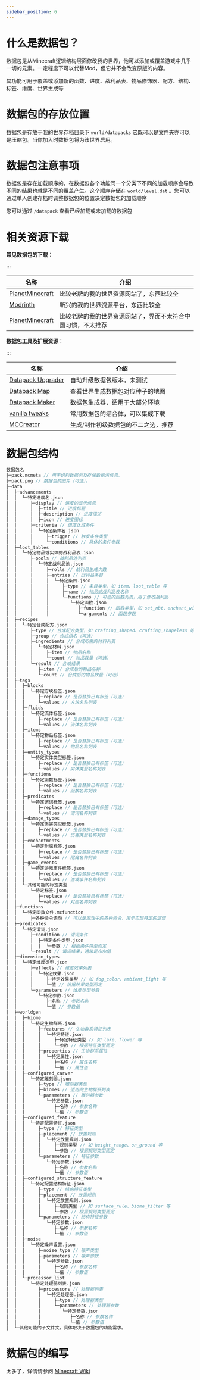 ```yaml
---
sidebar_position: 6
---
```


# 什么是数据包？

数据包是从Minecraft逻辑结构层面修改我的世界，他可以添加或覆盖游戏中几乎一切的元素。一定程度下可以代替Mod，但它并不会改变原版的内容。

其功能可用于覆盖或添加新的函数、进度、战利品表、物品修饰器、配方、结构、标签、维度、世界生成等

# 数据包的存放位置

数据包是存放于我的世界存档目录下 `world/datapacks` 它既可以是文件夹亦可以是压缩包。当你加入时数据包将为该世界启用。


# 数据包注意事项

数据包是存在加载顺序的，在数据包各个功能同一个分类下不同的加载顺序会导致不同的结果也就是不同的覆盖产生。这个顺序存储在 `world/level.dat` 。您可以通过单人创建存档时调整数据包的位置决定数据包的加载顺序

您可以通过 `/datapack` 查看已经加载或未加载的数据包

# 相关资源下载

**常见数据包的下载**：

:::

| 名称                                                      | 介绍                                    |
|-----------------------------------------------------------|-----------------------------------------|
| [PlanetMinecraft](https://www.planetminecraft.com/data-packs/) | 比较老牌的我的世界资源网站了，东西比较全   |
| [Modrinth](https://modrinth.com/datapacks)          | 新兴的我的世界资源平台，东西比较全 |
| [PlanetMinecraft](https://www.9minecraft.net/category/minecraft-data-packs/) | 比较老牌的我的世界资源网站了，界面不太符合中国习惯，不太推荐|

**数据包工具及扩展资源**：

:::

| 名称                                                      | 介绍                                    |
|-----------------------------------------------------------|-----------------------------------------|
| [Datapack Upgrader](https://misode.github.io/upgrader/) | 自动升级数据包版本，未测试    |
| [Datapack Map](https://map.jacobsjo.eu/)          | 查看世界生成数据包对应种子的地图 |
| [Datapack Maker](https://misode.github.io/) | 数据包生成器，适用于大部分环境 |
| [vanilla tweaks](https://vanillatweaks.net/picker/datapacks/) | 常用数据包的结合体，可以集成下载 |
| [MCCreator](https://mcreator.net/about) | 生成/制作初级数据包的不二之选，推荐 |


# 数据包结构

```c
数据包名
├─pack.mcmeta // 用于识别数据包及存储数据包信息。
├─pack.png // 数据包的图片（可选）。
├─data
│  ├─advancements
│  │  └─特定进度名.json
│  │     ├─display // 进度的显示信息
│  │     │  ├─title // 进度标题
│  │     │  ├─description // 进度描述
│  │     │  ├─icon // 进度图标
│  │     ├─criteria // 进度达成条件
│  │     │  └─特定条件名.json
│  │     │     ├─trigger // 触发条件类型
│  │     │     └─conditions // 具体的条件参数
│  ├─loot_tables
│  │  └─特定物品或实体的战利品表.json
│  │     ├─pools // 战利品池列表
│  │     │  └─特定战利品池.json
│  │     │     ├─rolls // 战利品生成次数
│  │     │     ├─entries // 战利品条目
│  │     │     │  └─特定条目.json
│  │     │     │     ├─type // 条目类型，如 item、loot_table 等
│  │     │     │     ├─name // 物品或战利品表名称
│  │     │     │     └─functions // 可选的函数列表，用于修改战利品
│  │     │     │        └─特定函数.json
│  │     │     │           ├─function // 函数类型，如 set_nbt、enchant_with_levels 等
│  │     │     │           └─arguments // 函数参数
│  ├─recipes
│  │  └─特定合成配方.json
│  │     ├─type // 合成配方类型，如 crafting_shaped、crafting_shapeless 等
│  │     ├─group // 合成组名（可选）
│  │     ├─ingredients // 合成所需的材料列表
│  │     │  └─特定材料.json
│  │     │     ├─item // 物品名称
│  │     │     └─count // 物品数量（可选）
│  │     └─result // 合成结果
│  │        ├─item // 合成后的物品名称
│  │        └─count // 合成后的物品数量（可选）
│  ├─tags
│  │  ├─blocks
│  │  │  └─特定方块标签.json
│  │  │     ├─replace // 是否替换已有标签（可选）
│  │  │     └─values // 方块名称列表
│  │  ├─fluids
│  │  │  └─特定流体标签.json
│  │  │     ├─replace // 是否替换已有标签（可选）
│  │  │     └─values // 流体名称列表
│  │  ├─items
│  │  │  └─特定物品标签.json
│  │  │     ├─replace // 是否替换已有标签（可选）
│  │  │     └─values // 物品名称列表
│  │  ├─entity_types
│  │  │  └─特定实体类型标签.json
│  │  │     ├─replace // 是否替换已有标签（可选）
│  │  │     └─values // 实体类型名称列表
│  │  ├─functions
│  │  │  └─特定函数标签.json
│  │  │     ├─replace // 是否替换已有标签（可选）
│  │  │     └─values // 函数名称列表
│  │  ├─predicates
│  │  │  └─特定谓词标签.json
│  │  │     ├─replace // 是否替换已有标签（可选）
│  │  │     └─values // 谓词名称列表
│  │  ├─damage_types
│  │  │  └─特定伤害类型标签.json
│  │  │     ├─replace // 是否替换已有标签（可选）
│  │  │     └─values // 伤害类型名称列表
│  │  ├─enchantments
│  │  │  └─特定附魔标签.json
│  │  │     ├─replace // 是否替换已有标签（可选）
│  │  │     └─values // 附魔名称列表
│  │  ├─game_events
│  │  │  └─特定游戏事件标签.json
│  │  │     ├─replace // 是否替换已有标签（可选）
│  │  │     └─values // 游戏事件名称列表
│  │  └─其他可能的标签类型
│  │     └─特定标签.json
│  │        ├─replace // 是否替换已有标签（可选）
│  │        └─values // 对应名称列表
│  ├─functions
│  │  └─特定函数文件.mcfunction
│  │     ├─各种命令语句 // 可以是游戏中的各种命令，用于实现特定的逻辑
│  ├─predicates
│  │  └─特定谓词.json
│  │     ├─condition // 谓词条件
│  │     │  ├─特定条件类型.json
│  │     │  │  └─参数 // 根据条件类型而定
│  │     └─result // 谓词结果，通常是布尔值
│  ├─dimension_types
│  │  └─特定维度类型.json
│  │     ├─effects // 维度效果列表
│  │     │  └─特定效果.json
│  │     │     ├─特定效果类型 // 如 fog_color、ambient_light 等
│  │     │     └─值 // 根据效果类型而定
│  │     └─parameters // 维度类型参数
│  │        └─特定参数.json
│  │           ├─名称 // 参数名称
│  │           └─值 // 参数值
│  ├─worldgen
│  │  ├─biome
│  │  │  └─特定生物群系.json
│  │  │     ├─features // 生物群系特征列表
│  │  │     │  └─特定特征.json
│  │  │     │     ├─特定特征类型 // 如 lake、flower 等
│  │  │     │     └─参数 // 根据特征类型而定
│  │  │     ├─properties // 生物群系属性
│  │  │     │  └─特定属性.json
│  │  │     │     ├─名称 // 属性名称
│  │  │     │     └─值 // 属性值
│  │  ├─configured_carver
│  │  │  └─特定雕刻器.json
│  │  │     ├─type // 雕刻器类型
│  │  │     ├─biomes // 适用的生物群系列表
│  │  │     └─parameters // 雕刻器参数
│  │  │        └─特定参数.json
│  │  │           ├─名称 // 参数名称
│  │  │           └─值 // 参数值
│  │  ├─configured_feature
│  │  │  └─特定配置特征.json
│  │  │     ├─type // 特征类型
│  │  │     ├─placement // 放置规则
│  │  │     │  └─特定放置规则.json
│  │  │     │     ├─规则类型 // 如 height_range、on_ground 等
│  │  │     │     └─参数 // 根据规则类型而定
│  │  │     └─parameters // 特征参数
│  │  │        └─特定参数.json
│  │  │           ├─名称 // 参数名称
│  │  │           └─值 // 参数值
│  │  ├─configured_structure_feature
│  │  │  └─特定配置结构特征.json
│  │  │     ├─type // 结构特征类型
│  │  │     ├─placement // 放置规则
│  │  │     │  └─特定放置规则.json
│  │  │     │     ├─规则类型 // 如 surface_rule、biome_filter 等
│  │  │     │     └─参数 // 根据规则类型而定
│  │  │     └─parameters // 结构特征参数
│  │  │        └─特定参数.json
│  │  │           ├─名称 // 参数名称
│  │  │           └─值 // 参数值
│  │  ├─noise
│  │  │  └─特定噪声设置.json
│  │  │     ├─noise_type // 噪声类型
│  │  │     ├─parameters // 噪声参数
│  │  │     │  └─特定参数.json
│  │  │     │     ├─名称 // 参数名称
│  │  │     │     └─值 // 参数值
│  │  └─processor_list
│  │     └─特定处理器列表.json
│  │        ├─processors // 处理器列表
│  │        │  └─特定处理器.json
│  │        │     ├─type // 处理器类型
│  │        │     └─parameters // 处理器参数
│  │        │        └─特定参数.json
│  │        │           ├─名称 // 参数名称
│  │        │           └─值 // 参数值
│  └─其他可能的子文件夹，具体取决于数据包的功能需求。

```

# 数据包的编写

太多了，详情请参阅 [Minecraft Wiki](https://minecraft.fandom.com/wiki/Data_pack)